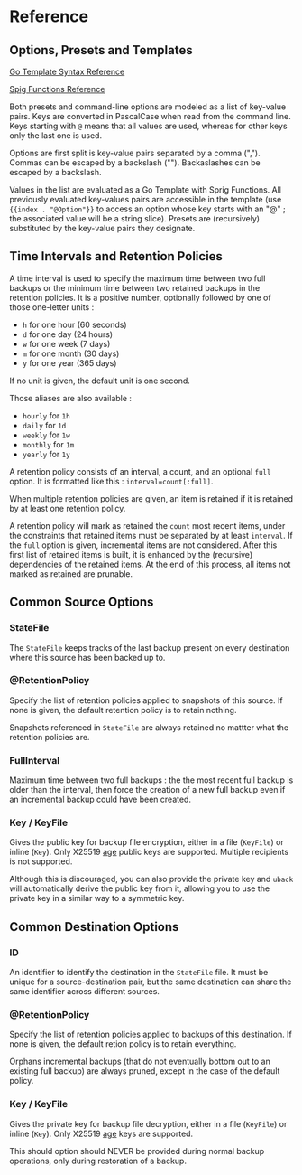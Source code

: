 # Reference

## Options, Presets and Templates

[Go Template Syntax Reference](https://golang.org/pkg/text/template/)

[Spig Functions Reference](https://masterminds.github.io/sprig/)

Both presets and command-line options are modeled as a list of key-value
pairs. Keys are converted in PascalCase when read from the command
line. Keys starting with `@` means that all values are used, whereas
for other keys only the last one is used.

Options are first split is key-value pairs separated by a comma
(","). Commas can be escaped by a backslash ("\"). Backaslashes can be
escaped by a backslash.

Values in the list are evaluated as a Go Template with Sprig
Functions. All previously evaluated key-values pairs are accessible in
the template (use `{{index . "@Option"}}` to access an option whose key
starts with an "@" ; the associated value will be a string slice). Presets
are (recursively) substituted by the key-value pairs they designate.

## Time Intervals and Retention Policies

A time interval is used to specify the maximum time between two full
backups or the minimum time between two retained backups in the retention
policies. It is a positive number, optionally followed by one of those
one-letter units :

* `h` for one hour (60 seconds)
* `d` for one day (24 hours)
* `w` for one week (7 days)
* `m` for one month (30 days)
* `y` for one year (365 days)

If no unit is given, the default unit is one second.

Those aliases are also available :

* `hourly` for `1h`
* `daily` for `1d`
* `weekly` for `1w`
* `monthly` for `1m`
* `yearly` for `1y`

A retention policy consists of an interval, a count, and an optional
`full` option. It is formatted like this : `interval=count[:full]`.

When multiple retention policies are given, an item is retained if it
is retained by at least one retention policy.

A retention policy will mark as retained the `count` most recent items,
under the constraints that retained items must be separated by at least
`interval`. If the `full` option is given, incremental items are not
considered. After this first list of retained items is built, it is
enhanced by the (recursive) dependencies of the retained items. At the
end of this process, all items not marked as retained are prunable.

## Common Source Options

### StateFile

The `StateFile` keeps tracks of the last backup present on every
destination where this source has been backed up to.

### @RetentionPolicy

Specify the list of retention policies applied to snapshots of this
source. If none is given, the default retention policy is to retain
nothing.

Snapshots referenced in `StateFile` are always retained no mattter what
the retention policies are.

### FullInterval

Maximum time between two full backups : the the most recent full backup
is older than the interval, then force the creation of a new full backup
even if an incremental backup could have been created.

### Key / KeyFile

Gives the public key for backup file encryption,
either in a file (`KeyFile`) or inline (`Key`). Only X25519
[age](https://age-encryption.org/) public keys are supported. Multiple
recipients is not supported.

Although this is discouraged, you can also provide the private key and
`uback` will automatically derive the public key from it, allowing you
to use the private key in a similar way to a symmetric key.

## Common Destination Options

### ID

An identifier to identify the destination in the `StateFile` file. It
must be unique for a source-destination pair, but the same destination
can share the same identifier across different sources.

### @RetentionPolicy

Specify the list of retention policies applied to backups of this
destination. If none is given, the default retion policy is to retain
everything.

Orphans incremental backups (that do not eventually bottom out to an
existing full backup) are always pruned, except in the case of the
default policy.

### Key / KeyFile

Gives the private key for backup file decryption, either in a file
(`KeyFile`) or inline (`Key`). Only X25519
[age](https://age-encryption.org/) keys are supported.

This should option should NEVER be provided during normal backup
operations, only during restoration of a backup.

